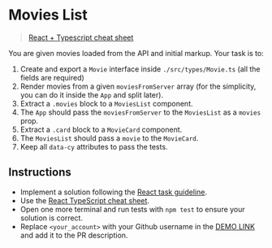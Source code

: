 # Movies List

> [React + Typescript cheat sheet](https://mate-academy.github.io/fe-program/js/extra/react-typescript)

You are given movies loaded from the API and initial markup. Your task is to:

1. Create and export a `Movie` interface inside `./src/types/Movie.ts` (all the fields are required)
1. Render movies from a given `moviesFromServer` array (for the simplicity, you can do it inside the `App` and split later).
1. Extract a `.movies` block to a `MoviesList` component.
1. The `App` should pass the `moviesFromServer` to the `MoviesList` as a `movies` prop.
1. Extract a `.card` block to a `MovieCard` component.
1. The `MoviesList` should pass a `movie` to the `MovieCard`.
1. Keep all `data-cy` attributes to pass the tests.

## Instructions
- Implement a solution following the [React task guideline](https://github.com/mate-academy/react_task-guideline#react-tasks-guideline).
- Use the [React TypeScript cheat sheet](https://mate-academy.github.io/fe-program/js/extra/react-typescript).
- Open one more terminal and run tests with `npm test` to ensure your solution is correct.
- Replace `<your_account>` with your Github username in the [DEMO LINK](https://AntonVaida.github.io/react_movies-list/) and add it to the PR description.
